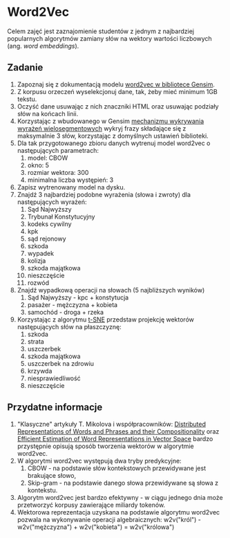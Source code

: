 # Word2Vec

Celem zajęć jest zaznajomienie studentów z jednym z najbardziej popularnych algorytmów zamiany słów na wektory wartości
liczbowych (ang. _word embeddings_).

## Zadanie

1. Zapoznaj się z dokumentacją modelu [word2vec w bibliotece Gensim](https://radimrehurek.com/gensim/models/word2vec.html).
1. Z korpusu orzeczeń wyselekcjonuj dane, tak, żeby mieć minimum 1GB tekstu.
1. Oczyść dane usuwając z nich znaczniki HTML oraz usuwając podziały słów na końcach linii.
1. Korzystając z wbudowanego w Gensim [mechanizmu wykrywania wyrażeń wielosegmentowych](https://radimrehurek.com/gensim/models/phrases.html#id2)
   wykryj frazy składające się z maksymalnie 3 słów, korzystając z domyślnych ustawień biblioteki.
1. Dla tak przygotowanego zbioru danych wytrenuj model word2vec o następujących parametrach:
   1. model: CBOW
   1. okno: 5
   1. rozmiar wektora: 300
   1. minimalna liczba występień: 3
1. Zapisz wytrenowany model na dysku.
1. Znajdź 3 najbardziej podobne wyrażenia (słowa i zwroty) dla następujących wyrażeń:
   1. Sąd Najwyższy
   1. Trybunał Konstytucyjny
   1. kodeks cywilny
   1. kpk
   1. sąd rejonowy
   1. szkoda
   1. wypadek
   1. kolizja
   1. szkoda majątkowa
   1. nieszczęście
   1. rozwód
1. Znajdź wypadkową operacji na słowach (5 najbliższych wyników)
   1. Sąd Najwyższy - kpc + konstytucja
   1. pasażer - mężczyzna + kobieta
   1. samochód - droga + rzeka
1. Korzystając z algorytmu [t-SNE](http://scikit-learn.org/stable/modules/generated/sklearn.manifold.TSNE.html) 
   przedstaw projekcję wektorów następujących słów na płaszczyznę:
   1. szkoda
   1. strata
   1. uszczerbek
   1. szkoda majątkowa
   1. uszczerbek na zdrowiu
   1. krzywda
   1. niesprawiedliwość
   1. nieszczęście

## Przydatne informacje

1. "Klasyczne" artykuły T. Mikolova i współpracowników: 
   [Distributed Representations of Words and Phrases and their Compositionality](http://papers.nips.cc/paper/5021-distributed-representations-of-words-andphrases)
   oraz [Efficient Estimation of Word Representations in Vector Space](https://arxiv.org/abs/1301.3781) bardzo
   przystępnie opisują sposób tworzenia wektorów w algorytmie word2vec.
1. W algorytmi word2vec występują dwa tryby predykcyjne:
   1. CBOW - na podstawie słów kontekstowych przewidywane jest brakujące słowo,
   1. Skip-gram - na podstawie danego słowa przewidywane są słowa z kontekstu.
1. Algorytm word2vec jest bardzo efektywny - w ciągu jednego dnia może przetworzyć korpusy zawierające miliardy tokenów.
1. Wektorowa reprezentacja uzyskana na podstawie algorytmu word2vec pozwala na wykonywanie operacji algebraicznych:
   w2v("król") - w2v("mężczyzna") + w2v("kobieta") = w2v("królowa")
